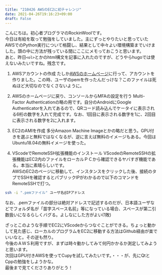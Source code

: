 ```yaml
---
title: "210426 AWSのEC2に初チャレンジ"
date: 2021-04-26T19:16:23+09:00
draft: False
---
```


こんにちは。初心者プログラマのRockinWoolです。\
今日は有給を取って勉強をしていました。主にずっとやりたいと思っていたAWSでのPython実行について格闘し、結果として中々よい環境構築までいけました。頭の中に方法が残っている間にここにメモっておこうと思います。\
あと、昨日`<ol>`とかのhtml構文を記事に入れたのですが、どうやらhugoでは使えないみたいですね。残念です。

1. AWSアカウントの作成
たしか[AWSのホームページ](https://aws.amazon.com/jp/s/dm/landing-page/create-free-account/?all-free-tier.sort-by=item.additionalFields.SortRank&all-free-tier.sort-order=asc%3FtrkCampaign&trk=ps_a134p000003yhoPAAQ&sc_campaign=acquisition_JP&sc_channel=ps&sc_publisher=google&sc_category=core-main&sc_country=JP&sc_geo=JP&sc_outcome=devadopt&sc_detail=aws&sc_content=Brand_Core_aws_e&sc_segment=498599282606&sc_medium=ACQ-P|PS-GO|Brand|Desktop|SU|Core-Main|Core|JP|EN|Text|dx&ef_id=Cj0KCQjwyZmEBhCpARIsALIzmnJcb5z6ULsFcijCeatORjs3NwM80twysICUgMPOx_RKS55_zNLF5ccaAkQ8EALw_wcB:G:s&s_kwcid=AL!4422!3!498599282606!e!!g!!aws&gclid=Cj0KCQjwyZmEBhCpARIsALIzmnJcb5z6ULsFcijCeatORjs3NwM80twysICUgMPOx_RKS55_zNLF5ccaAkQ8EALw_wcB&awsf.Free%20Tier%20Types=*all&awsf.Free%20Tier%20Categories=*all)に行って、アカウントを作りました。この時、ユーザのpemを作ったんだっけな？このファイルは死ぬほど大切なのでなくさないように。

2. AWSのホームページに戻り、コンソールからMFAの設定を行う
Multi-Factor Authenticationの略の用です。自分のAndroidにGoogle Authenticatorを入れてあるので、QRコード読み込んでケータイに表示される6桁の数字を入れて完成です。なお、1回目に表示される数字を1に、2回目に表示される数字を2に入れます。

3. EC2のAMIを作成
多分Amazon Machine Imageとかの略だと思う。GPU付きを選ぶと無料ではなくなるが、逆に言えば無料のイメージもある。今回はUbuntu18.04の無料イメージを使った。

4. VScodeでRemoteSSH拡張機能のインストール
VScodeのRemoteSSHの拡張機能はEC2内のファイルをローカルＰＣから確認できるヤバすぎ機能である。本当に素晴らしいです。
\
AWSのEC2のページに移動して、インスタンスをクリックした後、接続のタブでSSHを確認するとパブリックIPがわかるので以下のコマンドをRemoteSSHで打つ。
```bash
ssh -i ".pemファイル" ユーザ名@IPアドレス
```
なお、.pemファイルの部分は絶対アドレスで記述するのだが、日本語ユーザなどでフォルダ名が「苗字スペース名前」等になっている場合、スペースが第二引数扱いになるらしくバグる。よしなにした方がよい(1敗)

ざっとこのような手順でEC2にVScodeからつなぐことができる。ちょっと動かして見た感じ、ローカルのプログラムをEC2に移動する方法はGithub経由が楽でいいなと。その逆も然り。\
今後のＡＷＳ利用ですが、まずは時々動かしてみて何円かかるか測定してみようと思います。\
次回はGPU付きAWSを使ってCupyを試してみたいです。・・・が、先にQtとCppの勉強をしようかな。\
最後まで見てくださりありがとう！


